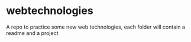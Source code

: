 # webtechnologies
A repo to practice some new web technologies, each folder will contain a readme and a project
